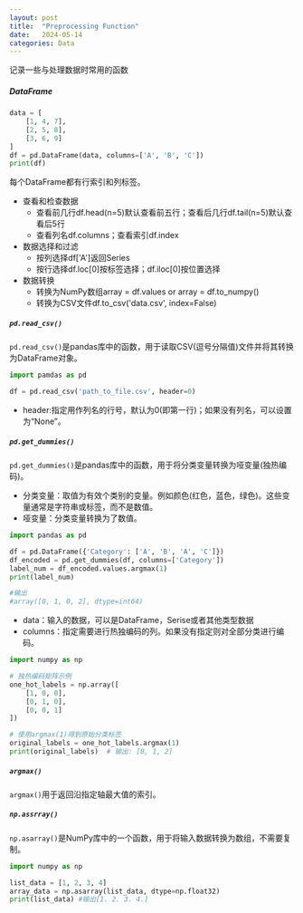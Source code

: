 ```yaml
---
layout: post
title:  "Preprocessing Function"
date:   2024-05-14
categories: Data
---
```




记录一些与处理数据时常用的函数

##### DataFrame

```python
data = [
    [1, 4, 7],
    [2, 5, 8],
    [3, 6, 9]
]
df = pd.DataFrame(data, columns=['A', 'B', 'C'])
print(df)
```

每个DataFrame都有行索引和列标签。

* 查看和检查数据
  * 查看前几行df.head(n=5)默认查看前五行；查看后几行df.tail(n=5)默认查看后5行
  * 查看列名df.columns；查看索引df.index
* 数据选择和过滤
  * 按列选择df['A']返回Series
  * 按行选择df.loc[0]按标签选择；df.iloc[0]按位置选择
* 数据转换
  * 转换为NumPy数组array = df.values or array = df.to_numpy()
  * 转换为CSV文件df.to_csv('data.csv', index=False)



##### `pd.read_csv()`

`pd.read_csv()`是pandas库中的函数，用于读取CSV(逗号分隔值)文件并将其转换为DataFrame对象。

```python
import pamdas as pd

df = pd.read_csv('path_to_file.csv', header=0)
```

* header:指定用作列名的行号，默认为0(即第一行)；如果没有列名，可以设置为“None”。



##### `pd.get_dummies()`

`pd.get_dummies()`是pandas库中的函数，用于将分类变量转换为哑变量(独热编码)。

* 分类变量：取值为有效个类别的变量。例如颜色(红色，蓝色，绿色)。这些变量通常是字符串或标签，而不是数值。
* 哑变量：分类变量转换为了数值。

```python
import pandas as pd

df = pd.DataFrame({'Category': ['A', 'B', 'A', 'C']})
df_encoded = pd.get_dummies(df, columns=['Category'])
label_num = df_encoded.values.argmax(1)
print(label_num)

#输出
#array([0, 1, 0, 2], dtype=int64)
```

* data：输入的数据，可以是DataFrame，Serise或者其他类型数据
* columns：指定需要进行热独编码的列。如果没有指定则对全部分类进行编码。

```python
import numpy as np

# 独热编码矩阵示例
one_hot_labels = np.array([
    [1, 0, 0],
    [0, 1, 0],
    [0, 0, 1]
])

# 使用argmax(1)得到原始分类标签
original_labels = one_hot_labels.argmax(1)
print(original_labels)  # 输出: [0, 1, 2]
```



##### `argmax()`

`argmax()`用于返回沿指定轴最大值的索引。



##### `np.assrray()`

`np.asarray()`是NumPy库中的一个函数，用于将输入数据转换为数组，不需要复制。

```python
import numpy as np

list_data = [1, 2, 3, 4]
array_data = np.asarray(list_data, dtype=np.float32)
print(list_data) #输出[1. 2. 3. 4.]
```

